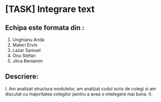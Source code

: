 # [TASK] Integrare text

## Echipa este formata din :

1. Unghianu Anda
2. Materi Ervin
3. Lazar Samuel
4. Onu Stefan
5. Jitca Beniamin

## Descriere:
I.
Am analizat structura modulelor, am analizat codul scris de colegi si
am discutat cu majoritatea colegilor pentru a avea o intelegere mai buna.
II.

